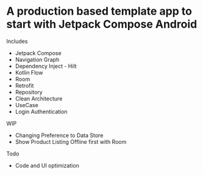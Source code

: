 # A production based template app to start with Jetpack Compose Android
Includes
- Jetpack Compose
- Navigation Graph
- Dependency Inject - Hilt
- Kotlin Flow
- Room
- Retrofit
- Repository
- Clean Architecture
- UseCase
- Login Authentication


WIP
- Changing Preference to Data Store
- Show Product Listing Offline first with Room 

Todo
- Code and UI optimization
